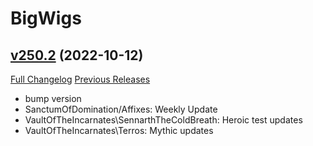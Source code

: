 # BigWigs

## [v250.2](https://github.com/BigWigsMods/BigWigs/tree/v250.2) (2022-10-12)
[Full Changelog](https://github.com/BigWigsMods/BigWigs/compare/v250.1...v250.2) [Previous Releases](https://github.com/BigWigsMods/BigWigs/releases)

- bump version  
- SanctumOfDomination/Affixes: Weekly Update  
- VaultOfTheIncarnates\SennarthTheColdBreath: Heroic test updates  
- VaultOfTheIncarnates\Terros: Mythic updates  
